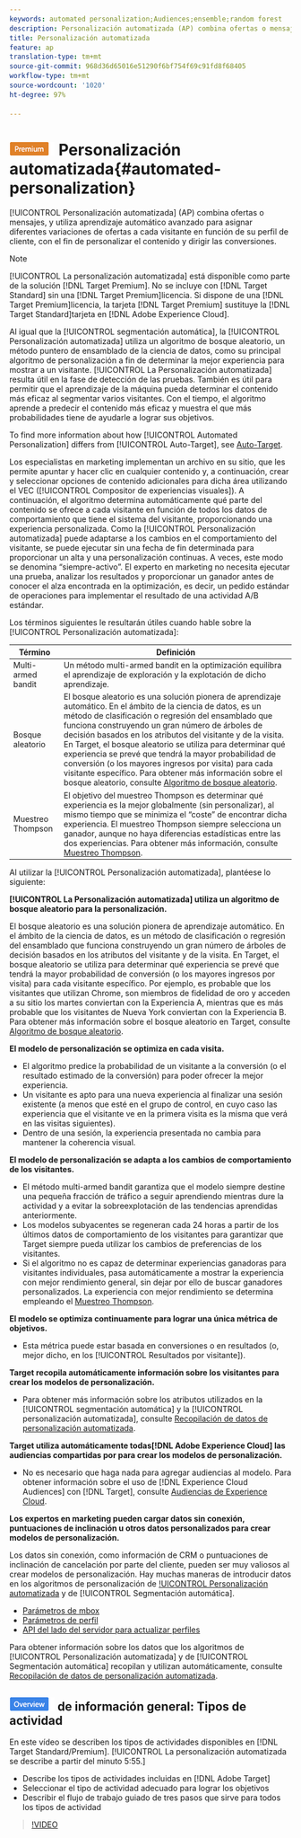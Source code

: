 ```yaml
---
keywords: automated personalization;Audiences;ensemble;random forest
description: Personalización automatizada (AP) combina ofertas o mensajes, y utiliza aprendizaje automático avanzado para asignar diferentes variaciones de ofertas a cada visitante en función de su perfil de cliente, con el fin de personalizar el contenido y dirigir las conversiones.
title: Personalización automatizada
feature: ap
translation-type: tm+mt
source-git-commit: 968d36d65016e51290f6bf754f69c91fd8f68405
workflow-type: tm+mt
source-wordcount: '1020'
ht-degree: 97%

---
```



# ![PREMIUM](/help/assets/premium.png) Personalización automatizada{#automated-personalization}

[!UICONTROL Personalización automatizada] (AP) combina ofertas o mensajes, y utiliza aprendizaje automático avanzado para asignar diferentes variaciones de ofertas a cada visitante en función de su perfil de cliente, con el fin de personalizar el contenido y dirigir las conversiones.

>[!NOTE]
>
>[!UICONTROL La personalización automatizada] está disponible como parte de la solución [!DNL Target Premium]. No se incluye con [!DNL Target Standard] sin una [!DNL Target Premium]licencia. Si dispone de una [!DNL Target Premium]licencia, la tarjeta [!DNL Target Premium] sustituye la [!DNL Target Standard]tarjeta en [!DNL Adobe Experience Cloud].

Al igual que la [!UICONTROL segmentación automática], la [!UICONTROL Personalización automatizada] utiliza un algoritmo de bosque aleatorio, un método puntero de ensamblado de la ciencia de datos, como su principal algoritmo de personalización a fin de determinar la mejor experiencia para mostrar a un visitante. [!UICONTROL La Personalización automatizada] resulta útil en la fase de detección de las pruebas. También es útil para permitir que el aprendizaje de la máquina pueda determinar el contenido más eficaz al segmentar varios visitantes. Con el tiempo, el algoritmo aprende a predecir el contenido más eficaz y muestra el que más probabilidades tiene de ayudarle a lograr sus objetivos.

To find more information about how [!UICONTROL Automated Personalization] differs from [!UICONTROL Auto-Target], see [Auto-Target](/help/c-activities/auto-target/auto-target-to-optimize.md).

Los especialistas en marketing implementan un archivo en su sitio, que les permite apuntar y hacer clic en cualquier contenido y, a continuación, crear y seleccionar opciones de contenido adicionales para dicha área utilizando el VEC ([!UICONTROL Compositor de experiencias visuales]). A continuación, el algoritmo determina automáticamente qué parte del contenido se ofrece a cada visitante en función de todos los datos de comportamiento que tiene el sistema del visitante, proporcionando una experiencia personalizada. Como la [!UICONTROL Personalización automatizada] puede adaptarse a los cambios en el comportamiento del visitante, se puede ejecutar sin una fecha de fin determinada para proporcionar un alta y una personalización continuas. A veces, este modo se denomina “siempre-activo”. El experto en marketing no necesita ejecutar una prueba, analizar los resultados y proporcionar un ganador antes de conocer el alza encontrada en la optimización, es decir, un pedido estándar de operaciones para implementar el resultado de una actividad A/B estándar.

Los términos siguientes le resultarán útiles cuando hable sobre la [!UICONTROL Personalización automatizada]:

| Término | Definición |
|---|---|
| Multi-armed bandit | Un método multi-armed bandit en la optimización equilibra el aprendizaje de exploración y la explotación de dicho aprendizaje. |
| Bosque aleatorio | El bosque aleatorio es una solución pionera de aprendizaje automático. En el ámbito de la ciencia de datos, es un método de clasificación o regresión del ensamblado que funciona construyendo un gran número de árboles de decisión basados en los atributos del visitante y de la visita. En Target, el bosque aleatorio se utiliza para determinar qué experiencia se prevé que tendrá la mayor probabilidad de conversión (o los mayores ingresos por visita) para cada visitante específico. Para obtener más información sobre el bosque aleatorio, consulte  [Algoritmo de bosque aleatorio](/help/c-activities/t-automated-personalization/algo-random-forest.md). |
| Muestreo Thompson | El objetivo del muestreo Thompson es determinar qué experiencia es la mejor globalmente (sin personalizar), al mismo tiempo que se minimiza el “coste” de encontrar dicha experiencia. El muestreo Thompson siempre selecciona un ganador, aunque no haya diferencias estadísticas entre las dos experiencias. Para obtener más información, consulte [Muestreo Thompson](https://en.wikipedia.org/wiki/Thompson_sampling). |

Al utilizar la [!UICONTROL Personalización automatizada], plantéese lo siguiente:

**[!UICONTROL La Personalización automatizada] utiliza un algoritmo de bosque aleatorio para la personalización.**

El bosque aleatorio es una solución pionera de aprendizaje automático. En el ámbito de la ciencia de datos, es un método de clasificación o regresión del ensamblado que funciona construyendo un gran número de árboles de decisión basados en los atributos del visitante y de la visita. En Target, el bosque aleatorio se utiliza para determinar qué experiencia se prevé que tendrá la mayor probabilidad de conversión (o los mayores ingresos por visita) para cada visitante específico. Por ejemplo, es probable que los visitantes que utilizan Chrome, son miembros de fidelidad de oro y acceden a su sitio los martes conviertan con la Experiencia A, mientras que es más probable que los visitantes de Nueva York conviertan con la Experiencia B. Para obtener más información sobre el bosque aleatorio en Target, consulte   [Algoritmo de bosque aleatorio](/help/c-activities/t-automated-personalization/algo-random-forest.md).

**El modelo de personalización se optimiza en cada visita.**

* El algoritmo predice la probabilidad de un visitante a la conversión (o el resultado estimado de la conversión) para poder ofrecer la mejor experiencia.
* Un visitante es apto para una nueva experiencia al finalizar una sesión existente (a menos que esté en el grupo de control, en cuyo caso las experiencia que el visitante ve en la primera visita es la misma que verá en las visitas siguientes).
* Dentro de una sesión, la experiencia presentada no cambia para mantener la coherencia visual.

**El modelo de personalización se adapta a los cambios de comportamiento de los visitantes.**

* El método multi-armed bandit garantiza que el modelo siempre destine una pequeña fracción de tráfico a seguir aprendiendo mientras dure la actividad y a evitar la sobreexplotación de las tendencias aprendidas anteriormente.
* Los modelos subyacentes se regeneran cada 24 horas a partir de los últimos datos de comportamiento de los visitantes para garantizar que Target siempre pueda utilizar los cambios de preferencias de los visitantes.
* Si el algoritmo no es capaz de determinar experiencias ganadoras para visitantes individuales, pasa automáticamente a mostrar la experiencia con mejor rendimiento general, sin dejar por ello de buscar ganadores personalizados. La experiencia con mejor rendimiento se determina empleando el [Muestreo Thompson](https://en.wikipedia.org/wiki/Thompson_sampling).

**El modelo se optimiza continuamente para lograr una única métrica de objetivos.**

* Esta métrica puede estar basada en conversiones o en resultados (o, mejor dicho, en los [!UICONTROL Resultados por visitante]).

**Target recopila automáticamente información sobre los visitantes para crear los modelos de personalización.**

* Para obtener más información sobre los atributos utilizados en la [!UICONTROL segmentación automática] y la [!UICONTROL personalización automatizada], consulte [Recopilación de datos de personalización automatizada](/help/c-activities/t-automated-personalization/ap-data.md).

**Target utiliza automáticamente todas[!DNL Adobe Experience Cloud] las audiencias compartidas por para crear los modelos de personalización.**

* No es necesario que haga nada para agregar audiencias al modelo. Para obtener información sobre el uso de [!DNL Experience Cloud Audiences] con [!DNL Target], consulte [Audiencias de Experience Cloud](/help/c-integrating-target-with-mac/mmp.md).

**Los expertos en marketing pueden cargar datos sin conexión, puntuaciones de inclinación u otros datos personalizados para crear modelos de personalización.**

Los datos sin conexión, como información de CRM o puntuaciones de inclinación de cancelación por parte del cliente, pueden ser muy valiosos al crear modelos de personalización. Hay muchas maneras de introducir datos en los algoritmos de personalización de [!UICONTROL Personalización automatizada](AP) y de [!UICONTROL Segmentación automática].

* [Parámetros de mbox](/help/c-implementing-target/c-considerations-before-you-implement-target/c-methods-to-get-data-into-target/methods-to-get-data-into-target.md#concept_0069C0EFB56C4700BB33F2F35C2B9B17)
* [Parámetros de perfil](/help/c-implementing-target/c-considerations-before-you-implement-target/c-methods-to-get-data-into-target/methods-to-get-data-into-target.md#concept_0069C0EFB56C4700BB33F2F35C2B9B17)
* [API del lado del servidor para actualizar perfiles](/help/c-implementing-target/c-considerations-before-you-implement-target/c-methods-to-get-data-into-target/methods-to-get-data-into-target.md#concept_0069C0EFB56C4700BB33F2F35C2B9B17)

Para obtener información sobre los datos que los algoritmos de [!UICONTROL Personalización automatizada] y de [!UICONTROL Segmentación automática] recopilan y utilizan automáticamente, consulte [Recopilación de datos de personalización automatizada](/help/c-activities/t-automated-personalization/ap-data.md).

## ![Vídeo de capacitación sobre la insignia](/help/assets/overview.png) de información general: Tipos de actividad

En este vídeo se describen los tipos de actividades disponibles en [!DNL Target Standard/Premium]. [!UICONTROL La personalización automatizada se describe a partir del minuto 5:55.]

* Describe los tipos de actividades incluidas en [!DNL Adobe Target]
* Seleccionar el tipo de actividad adecuado para lograr los objetivos
* Describir el flujo de trabajo guiado de tres pasos que sirve para todos los tipos de actividad

>[!VIDEO](https://video.tv.adobe.com/v/17386)
